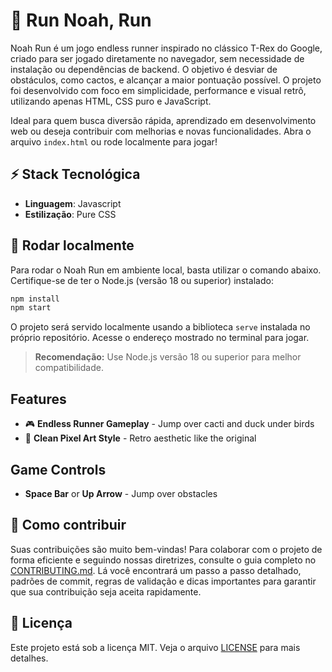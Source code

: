 
# 🦕 Run Noah, Run

Noah Run é um jogo endless runner inspirado no clássico T-Rex do Google, criado para ser jogado diretamente no navegador, sem necessidade de instalação ou dependências de backend. O objetivo é desviar de obstáculos, como cactos, e alcançar a maior pontuação possível. O projeto foi desenvolvido com foco em simplicidade, performance e visual retrô, utilizando apenas HTML, CSS puro e JavaScript.

Ideal para quem busca diversão rápida, aprendizado em desenvolvimento web ou deseja contribuir com melhorias e novas funcionalidades. Abra o arquivo `index.html` ou rode localmente para jogar!

<!--
<div align="center">
  <img src="assets/images/logo-banner.png" alt="Logo" />
</div>
-->

## ⚡ Stack Tecnológica

- **Linguagem**: Javascript
- **Estilização**: Pure CSS

## 🚀 Rodar localmente

Para rodar o Noah Run em ambiente local, basta utilizar o comando abaixo. Certifique-se de ter o Node.js (versão 18 ou superior) instalado:

```bash
npm install
npm start
```

O projeto será servido localmente usando a biblioteca `serve` instalada no próprio repositório. Acesse o endereço mostrado no terminal para jogar.

> **Recomendação:** Use Node.js versão 18 ou superior para melhor compatibilidade.

## Features

- 🎮 **Endless Runner Gameplay** - Jump over cacti and duck under birds
- 🎨 **Clean Pixel Art Style** - Retro aesthetic like the original

## Game Controls

- **Space Bar** or **Up Arrow** - Jump over obstacles

## 🤝 Como contribuir

Suas contribuições são muito bem-vindas! Para colaborar com o projeto de forma eficiente e seguindo nossas diretrizes, consulte o guia completo no [CONTRIBUTING.md](CONTRIBUTING.md). Lá você encontrará um passo a passo detalhado, padrões de commit, regras de validação e dicas importantes para garantir que sua contribuição seja aceita rapidamente.

## 📜 Licença

Este projeto está sob a licença MIT. Veja o arquivo [LICENSE](LICENSE) para mais detalhes.
